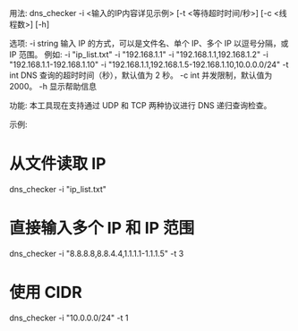 用法:
  dns_checker -i <输入的IP内容详见示例> [-t <等待超时时间/秒>] [-c <线程数>] [-h]

选项:
  -i string
    	输入 IP 的方式，可以是文件名、单个 IP、多个 IP 以逗号分隔，或 IP 范围。
    	例如:
    	  -i "ip_list.txt"
    	  -i "192.168.1.1"
    	  -i "192.168.1.1,192.168.1.2"
    	  -i "192.168.1.1-192.168.1.10"
    	  -i "192.168.1.1,192.168.1.5-192.168.1.10,10.0.0.0/24"
  -t int
    	DNS 查询的超时时间（秒），默认值为 2 秒。
  -c int
    	并发限制，默认值为 2000。
  -h	显示帮助信息

功能:
  本工具现在支持通过 UDP 和 TCP 两种协议进行 DNS 递归查询检查。

示例:
  # 从文件读取 IP
  dns_checker -i "ip_list.txt"

  # 直接输入多个 IP 和 IP 范围
  dns_checker -i "8.8.8.8,8.8.4.4,1.1.1.1-1.1.1.5" -t 3

  # 使用 CIDR
  dns_checker -i "10.0.0.0/24" -t 1